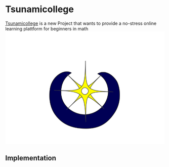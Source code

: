 # Tsunamicollege
[Tsunamicollege](http://www.tsunamicollege.com) is a new Project that wants to provide a no-stress online learning plattform for beginners in math
![Alt text](frontend/src/assets/logo.png)

## Implementation
